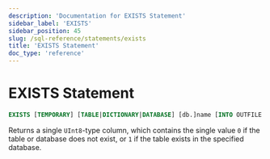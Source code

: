 ```yaml
---
description: 'Documentation for EXISTS Statement'
sidebar_label: 'EXISTS'
sidebar_position: 45
slug: /sql-reference/statements/exists
title: 'EXISTS Statement'
doc_type: 'reference'
---
```


# EXISTS Statement

```sql
EXISTS [TEMPORARY] [TABLE|DICTIONARY|DATABASE] [db.]name [INTO OUTFILE filename] [FORMAT format]
```

Returns a single `UInt8`-type column, which contains the single value `0` if the table or database does not exist, or `1` if the table exists in the specified database.
